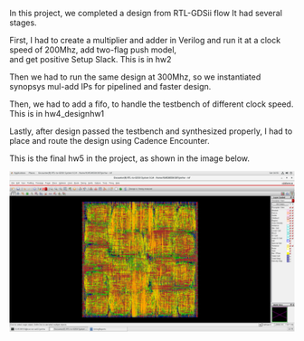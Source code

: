 In this project, we completed a design from RTL-GDSii flow
It had several stages.

First, I had to create a multiplier and adder in Verilog and run it at a clock speed of 200Mhz, add two-flag push model,  
and get positive Setup Slack. This is in hw2

Then we had to run the same design at 300Mhz, so we instantiated synopsys mul-add IPs for pipelined and faster design.

Then, we had to add a fifo, to handle the testbench of different clock speed. This is in hw4_designhw1

Lastly, after design passed the testbench and synthesized properly, I had to place and route the design using Cadence Encounter. 

This is the final hw5 in the project, as shown in the image below.

![](hw5_pnr/Screenshot%20from%202020-03-14%2016-55-04.png)
